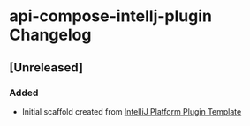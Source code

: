 <!-- Keep a Changelog guide -> https://keepachangelog.com -->

# api-compose-intellj-plugin Changelog

## [Unreleased]
### Added
- Initial scaffold created from [IntelliJ Platform Plugin Template](https://github.com/JetBrains/intellij-platform-plugin-template)
